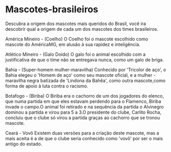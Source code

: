 # Mascotes-brasileiros
Descubra a origem dos mascotes mais queridos do Brasil, você ira descobrir qual a origem de cada um dos mascotes dos times brasileiros.

América Mineiro - (Coelho)
   O Coelho foi o mascote escolhido como mascote do AméricaMG, em alusão à sua rapidez e inteligência.
  
  Atlético Mineiro - (Galo Doido) 
   O galo foi o animal escolhido com a justificativa de que o time não se entregava nunca, como um galo de briga.

Bahia - (Super-homem mulher-maravilha)
   Conhecido por 'Tricolor de aço', o Bahia elegeu o 'Homem de aço' como seu mascote oficial, e a mulher - maravilha negra batizada de 'Lindona da Bahêa', como outra mascote,como forma de apoio à luta contra o racismo.

Botafogo - (Biriba) 
 O Biriba era o cachorro de um dos jogadores do elenco, que numa partida em que eles estavam perdendo para o Flamenco, Biriba invade o campo.O animal foi retirado e na sequência da partida o Alvinegro dominou a partida e virou para 5 a 3.O presidente do clube, Carlito Rocha, concluiu que o clube só virou a partida graças ao cachorro que se tronou mascote.

Ceará - Vovô
Existem duas versões para a criação deste mascote, mas a mais aceita é a de que o clube seria conhecido como 'vovô' por ser o mais antigo do estado.